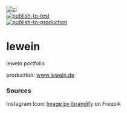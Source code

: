[![ci](https://github.com/icydigital/lewein/workflows/ci/badge.svg)](https://github.com/icydigital/lewein/actions/workflows/ci.yml)  
[![publish-to-test](https://github.com/icydigital/lewein/workflows/publish-to-test/badge.svg)](https://github.com/icydigital/lewein/actions/workflows/publish-to-test.yml)  
[![publish-to-production](https://github.com/icydigital/lewein/workflows/publish-to-production/badge.svg)](https://github.com/icydigital/lewein/actions/workflows/publish-to-production.yml)  

# lewein

lewein portfolio   

production: www.lewein.de

### Sources

Instagram Icon:
<a href="https://de.freepik.com/vektoren-kostenlos/instagram-neues-symbol_954290.htm#query=instagram%20logo&position=0&from_view=keyword&track=ais">Image by ibrandify</a> on Freepik
